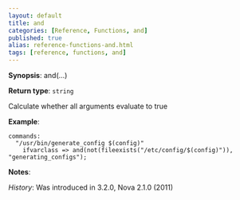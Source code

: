 ```yaml
---
layout: default
title: and
categories: [Reference, Functions, and]
published: true
alias: reference-functions-and.html
tags: [reference, functions, and]
---
```




**Synopsis**: and(...) 

**Return type**: `string`

  

Calculate whether all arguments evaluate to true

**Example**:  
   

```cf3
commands:
  "/usr/bin/generate_config $(config)"
    ifvarclass => and(not(fileexists("/etc/config/$(config)")), "generating_configs");
```

**Notes**:  
   
 *History*: Was introduced in 3.2.0, Nova 2.1.0 (2011)
